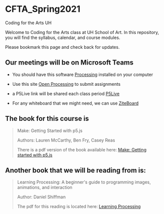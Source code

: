# CFTA_Spring2021
Coding for the Arts UH

Welcome to Coding for the Arts class at UH School of Art. 
In this repository, you will find the syllabus, calendar, and course modules.

Please bookmark this page and check back for updates.

## Our meetings will be on Microsoft Teams

* You should have this software [Processing](www.processing.org) installed on your computer

* Use this site [Open Processing](www.openprocessing.org) to submit assignments

* a P5Live link will be shared each class period [P5Live](https://teddavis.org/p5live/)

* For any whiteboard that we might need, we can use [ZiteBoard](https://app.ziteboard.com/)

## The book for this course is
> Make: Getting Started with p5.js
> 
> Authors: Lauren McCarthy, Ben Fry, Casey Reas
> 
> There is a pdf version of the book available here: [Make: Getting started with p5.js](http://people.uncw.edu/tompkinsj/112/JavaScript/GettingStartedwithP5js.pdf)

## Another book that we will be reading from is:
> Learning Processing: A beginner's guide to programming images, animations, and interaction
>
> Author: Daniel Shiffman
> 
> The pdf for this reading is located here: [Learning Processing](https://github.com/dacaldera/CFTA_Spring2021/blob/main/Course%20Materials/Readings/Learning_Processing_by_Daniel_Shiffman.pdf)
